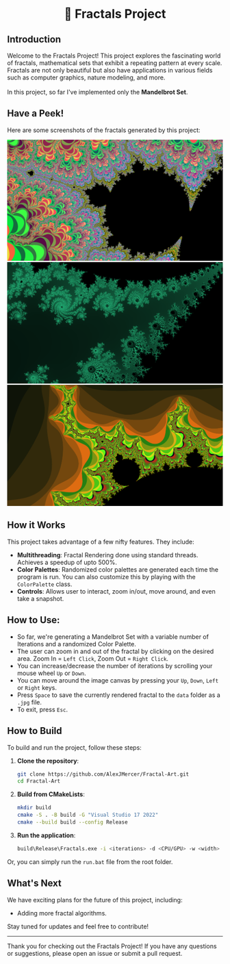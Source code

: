 <h1 align="center">🌿 Fractals Project</h1>

## Introduction
Welcome to the Fractals Project! This project explores the fascinating world of fractals, mathematical sets that exhibit a repeating pattern at every scale. Fractals are not only beautiful but also have applications in various fields such as computer graphics, nature modeling, and more. <br><br>
In this project, so far I've implemented only the **Mandelbrot Set**.

## Have a Peek!
Here are some screenshots of the fractals generated by this project:

![Colorful](./data/Screenshot1.png)
![Jade](./data/Screenshot2.png)
![Orange Lightning](./data/Screenshot3.png)


## How it Works
This project takes advantage of a few nifty features. They include:
- **Multithreading**: Fractal Rendering done using standard threads. Achieves a speedup of upto 500%.
- **Color Palettes**: Randomized color palettes are generated each time the program is run. You can also customize this by playing with the `ColorPalette` class.
- **Controls**: Allows user to interact, zoom in/out, move around, and even take a snapshot.


## How to Use:
- So far, we're generating a Mandelbrot Set with a variable number of Iterations and a randomized Color Palette.
- The user can zoom in and out of the fractal by clicking on the desired area. Zoom In = `Left Click`, Zoom Out = `Right Click`.
- You can increase/decrease the number of iterations by scrolling your mouse wheel `Up` or `Down`.
- You can move around the image canvas by pressing your `Up`, `Down`, `Left` or `Right` keys.
- Press `Space` to save the currently rendered fractal to the `data` folder as a `.jpg` file.
- To exit, press `Esc`.

## How to Build
To build and run the project, follow these steps:

1. **Clone the repository**:
    ```sh
    git clone https://github.com/AlexJMercer/Fractal-Art.git
    cd Fractal-Art
    ```
2. **Build from CMakeLists**:
    ```sh
    mkdir build
    cmake -S . -B build -G "Visual Studio 17 2022"
    cmake --build build --config Release
    ```

3. **Run the application**:
    ```sh
    build\Release\Fractals.exe -i <iterations> -d <CPU/GPU> -w <width> -h <height>
    ```

Or, you can simply run the `run.bat` file from the root folder.


## What's Next
We have exciting plans for the future of this project, including:
- Adding more fractal algorithms.

Stay tuned for updates and feel free to contribute!

---

Thank you for checking out the Fractals Project! If you have any questions or suggestions, please open an issue or submit a pull request.
